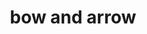 ---
layout: smileys&emotion
title: bow and arrow
emoji: bow_and_arrow
permalink: 🏹.html
image: assets/img/3moji/bow_and_arrow.png
---